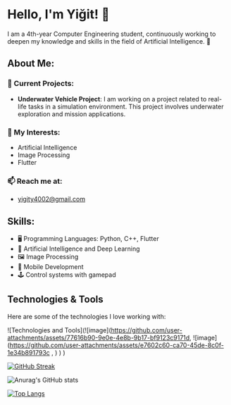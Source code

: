 
# Hello, I'm Yiğit! 👋

I am a 4th-year Computer Engineering student, continuously working to deepen my knowledge and skills in the field of Artificial Intelligence. 🧠

## About Me:
### 🔭 Current Projects:
- **Underwater Vehicle Project**: I am working on a project related to real-life tasks in a simulation environment. This project involves underwater exploration and mission applications.

### 🌱 My Interests:
- Artificial Intelligence
- Image Processing
- Flutter

### 📫 Reach me at:
- yigity4002@gmail.com

## Skills:
- 🖥️ Programming Languages: Python, C++, Flutter
- 🤖 Artificial Intelligence and Deep Learning
- 🖼️ Image Processing
- 📱 Mobile Development
- 🕹️ Control systems with gamepad

## Technologies & Tools
Here are some of the technologies I love working with:

![Technologies and Tools](![image](https://github.com/user-attachments/assets/77616b90-9e0e-4e8b-9b17-bf9123c9171d, ![image](https://github.com/user-attachments/assets/e7602c60-ca70-45de-8c0f-1e34b891793c , )
)
)


[![GitHub Streak](https://streak-stats.demolab.com/?user=Yigityld)](https://git.io/streak-stats)


![Anurag's GitHub stats](https://github-readme-stats.vercel.app/api?username=Yigityld&show_icons=true)


[![Top Langs](https://github-readme-stats.vercel.app/api/top-langs/?username=Yigityld&layout=pie)](https://github.com/anuraghazra/github-readme-stats)
